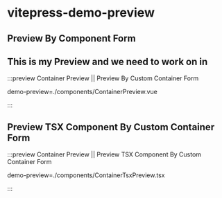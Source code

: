 # vitepress-demo-preview

## Preview By Component Form

<preview path="./components/ComponentPreview.vue" title="Component Preview" description="Preview By Component Form" />

## This is my Preview and we need to work on in

:::preview Container Preview || Preview By Custom Container Form

demo-preview=./components/ContainerPreview.vue

:::

## Preview TSX Component By Custom Container Form

:::preview Container Preview || Preview TSX Component By Custom Container Form

demo-preview=./components/ContainerTsxPreview.tsx

:::
<!--stackedit_data:
eyJoaXN0b3J5IjpbLTcxNDc1MjgyMF19
-->